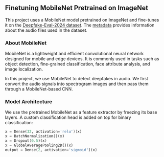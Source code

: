 ## Finetuning MobileNet Pretrained on ImageNet

This project uses a MobileNet model pretrained on ImageNet and fine-tunes it on the [Deepfake-Eval-2024 dataset](https://huggingface.co/datasets/nuriachandra/Deepfake-Eval-2024). The [metadata](https://huggingface.co/datasets/nuriachandra/Deepfake-Eval-2024/resolve/main/audio-metadata-publish.csv) provides information about the audio files used in the dataset.

### About MobileNet

MobileNet is a lightweight and efficient convolutional neural network designed for mobile and edge devices. It is commonly used in tasks such as object detection, fine-grained classification, face attribute analysis, and image localization.

In this project, we use MobileNet to detect deepfakes in audio. We first convert the audio signals into spectrogram images and then pass them through a MobileNet-based CNN.

### Model Architecture

We use the pretrained MobileNet as a feature extractor by freezing its base layers. A custom classification head is added on top for binary classification:

```python
x = Dense(32, activation='relu')(x)
x = BatchNormalization()(x)
x = Dropout(0.5)(x)
x = GlobalAveragePooling2D()(x)
output = Dense(2, activation='sigmoid')(x)
```

